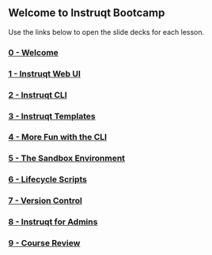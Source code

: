 ## Welcome to Instruqt Bootcamp

Use the links below to open the slide decks for each lesson.

### [0 - Welcome](https://docs.google.com/presentation/d/1gY6BoRJYxZax9Z3NEDSXKZh0E_7bKqG7bZwXHlibp7A/present#slide=id.p)

### [1 - Instruqt Web UI](https://docs.google.com/presentation/d/1EOoOJFryfa_uWfmVfBIzc9BPqwcUoV5pvvZdshGnAuA/present#slide=id.p)

### [2 - Instruqt CLI](https://docs.google.com/presentation/d/1vI1bYqH2GAsCBdyv8orRfry2CKPXoTE88esigu9mMSU/edit#slide=id.p)

### [3 - Instruqt Templates](https://docs.google.com/presentation/d/1ceYl2aO7arckMXBrhRh9BSBVR48Cd4pDGIW7Tp0JduE/edit#slide=id.p)

### [4 - More Fun with the CLI](https://docs.google.com/presentation/d/1JWGSY8cGasNBXyXDCBFNwyqwiP34YbZhzMTmQQD61UA/edit#slide=id.p)

### [5 - The Sandbox Environment](https://docs.google.com/presentation/d/1PVdDYNYlEIxJCGoaIMsmFB8UxoFZnfVkasx9pVinnuA/edit#slide=id.g137ad3e2f52_0_1001)

### [6 - Lifecycle Scripts](https://docs.google.com/presentation/d/1ZtKXhxYRGZs2MEKu74UQ-XDtxob8wfs91xJVtKwe0oY/edit#slide=id.g137b0ce9680_0_1988)

### [7 - Version Control](https://docs.google.com/presentation/d/1mpXnI3Fb7_HWLlwbgo_CUJ94eonXW8Ou_Ix4TPU_G1I/edit#slide=id.g137ac4f9808_0_331)

### [8 - Instruqt for Admins](https://docs.google.com/presentation/d/1ghWD-ZfjDhs4Yyg0wBN1VEEMZOan7wgk1QDtnIb5IEs/edit#slide=id.g137b4bc071a_0_1002)

### [9 - Course Review](https://docs.google.com/presentation/d/1Ny1kARaFx7Rez_bVLZqIlExln5uf3HMEpJ76BGAOiF8/edit#slide=id.p)
